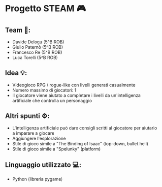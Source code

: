 # Progetto STEAM 🎮

## Team 👥:
- Davide Delogu (5^B ROB)
- Giulio Paternò (5^B ROB)
- Francesco Re (5^B ROB)
- Luca Torelli (5^B ROB)

## Idea 💡:
- Videogioco RPG / rogue-like con livelli generati casualmente
- Numero massimo di giocatori: 1
- Il giocatore viene aiutato a completare i livelli da un'intelligenza artificiale che controlla un personaggio

## Altri spunti ⚙️:
- L'intelligenza artificiale può dare consigli scritti al giocatore per aiutarlo a imparare a giocare
- Aggiungere l'esplorazione
- Stile di gioco simile a "The Binding of Isaac" (top-down, bullet hell)
- Stile di gioco simile a "Spelunky" (platform)

## Linguaggio utilizzato 💻:
- Python (libreria pygame)
